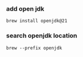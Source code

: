 

### add open jdk
```
brew install openjdk@21
```
### search openjdk location
```
brew --prefix openjdk
```
